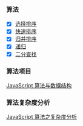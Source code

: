 ### 算法

- [x] [选择排序](https://github.com/MuYunyun/blog/blob/master/BasicSkill/algorithm/排序算法/选择排序.md)
- [x] [快速排序](https://github.com/MuYunyun/blog/blob/master/BasicSkill/algorithm/排序算法/快速排序.md)
- [x] [归并排序](https://github.com/MuYunyun/blog/blob/master/BasicSkill/algorithm/排序算法/归并排序.md)
- [x] [递归](https://github.com/MuYunyun/blog/blob/master/BasicSkill/algorithm/斐波那契数列优化.md)
- [x] [二分查找](https://github.com/MuYunyun/blog/blob/master/BasicSkill/algorithm/二分查找.md)

### 算法项目
[JavaScript 算法与数据结构](https://github.com/trekhleb/javascript-algorithms/blob/master/README.zh-CN.md)

### 算法复杂度分析
[JavaScript 算法之复杂度分析](https://juejin.im/post/5c2a1d9d6fb9a04a0f654581)
